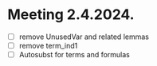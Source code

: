 # Meeting 2.4.2024.
- [ ] remove UnusedVar and related lemmas
- [ ] remove term_ind1
- [ ] Autosubst for terms and formulas
